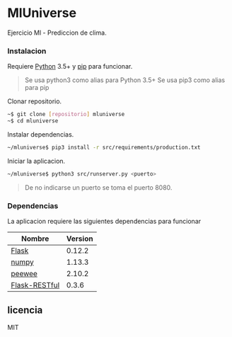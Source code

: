 # MlUniverse

Ejercicio Ml - Prediccion de clima.

### Instalacion

Requiere [Python](https://www.python.org/) 3.5+ y [pip](https://pip.pypa.io/en/stable/) para funcionar.
> Se usa python3 como alias para Python 3.5+
> Se usa pip3 como alias para pip

Clonar repositorio.

```sh
~$ git clone [repositorio] mluniverse
~$ cd mluniverse
```

Instalar dependencias.

```sh
~/mluniverse$ pip3 install -r src/requirements/production.txt
```

Iniciar la aplicacion.

```sh
~/mluniverse$ python3 src/runserver.py <puerto>
```
> De no indicarse un puerto se toma el puerto 8080.

### Dependencias

La aplicacion requiere las siguientes dependencias para funcionar

| Nombre | Version |
| ------ | ------ |
| [Flask](http://flask.pocoo.org/) | 0.12.2 |
| [numpy](http://www.numpy.org/) | 1.13.3 |
| [peewee](http://docs.peewee-orm.com) | 2.10.2 |
| [Flask-RESTful](https://flask-restful.readthedocs.io) | 0.3.6 |

licencia
----

MIT
